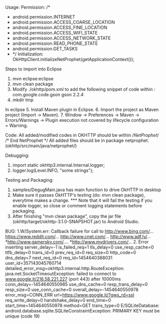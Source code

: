 Usage:
  Permission: 
/*
 *  android.permission.INTERNET
 *  android.permission.ACCESS_COARSE_LOCATION
 *  android.permission.ACCESS_FINE_LOCATION
 *  android.permission.ACCESS_WIFI_STATE
 *  android.permission.ACCESS_NETWORK_STATE
 *  android.permission.READ_PHONE_STATE
 *  android.permission.GET_TASKS
 * */
  Initialization:
    OkHttpClient.initializeNetProphet(getApplicationContext());



Steps to import into Eclipse
  1. mvn eclipse:eclipse
  2. mvn clean package
  3. Modify ./okhttp/pom.xml to add the following snippet of code within <dependencies></dependencies>: 
    <dependency>
      <groupId>com.google.code.gson</groupId>
      <artifactId>gson</artifactId>
      <version>2.2.4</version>
    </dependency> 
  4. mkdir tmp

  In eclipse
  5. Install Maven plugin in Eclipse.
  6. Import the project as Maven project (Import -> Maven).
  7. Window -> Preferences -> Maven -> Errors/Warnings -> Plugin execution not covered by lifecycle configuration = Warning.


Code:
  All added/modified codes in OKHTTP should be within /*NetProphet*/ /* End NetProphet */
  All added files should be in package netprophet. (okhttp/src/main/java/netprophet/)

Debugging:
  1. import static okhttp3.internal.Internal.logger;
  2. logger.log(Level.INFO, "some strings");

Testing and Packaging:
  1. samples/DegugMain.java has main function to drive OkHTTP in desktop
  2. Make sure it passes OkHTTP's testing (do: mvn clean package), everytime makes a change.  ***
     Note that it will fail the testing if you enable logger, so close or comment logging statements before packaging. 
  3. After finishing "mvn clean package", copy the jar file (okhttp/target/okhttp-3.1.0-SNAPSHOT.jar) to Android Studio.



BUG:
  1.W/System.err: Callback failure for call to http://www.bing.com/... 
    https://www.reddit.com/... 
    http://www.cnet.com/...
    http://www.adf.ly/...
    *http://www.gamersky.com/....
    *http://www.mydrivers.com/...
  2. Error inserting server_delay=-1 is_failed_req=1 tls_delay=0 use_resp_cache=0 ttfb_delay=0 trans_id=0 prev_req_id=0 req_size=0 http_code=0 dns_delay=7 next_req_id=0 req_id=1454640388031 user_id=357143045760714 detailed_error_msg=okhttp3.internal.http.RouteException: java.net.SocketTimeoutException: failed to connect to www.google.it/216.58.221.227 (port 443) after 10000ms conn_delay=-1454640550985 use_dns_cache=0 resp_trans_delay=0 resp_size=0 use_conn_cache=0 overall_delay=-1454640550978 error_msg=CONN_ERR url=https://www.google.it/?gws_rd=ssl req_write_delay=0 handshake_delay=0 end_time=0 start_time=1454640550978 method=GET trans_type=0
  E/SQLiteDatabase: android.database.sqlite.SQLiteConstraintException: PRIMARY KEY must be unique (code 19)



